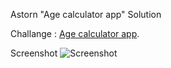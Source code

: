 Astorn "Age calculator app" Solution

Challange : [Age calculator app](https://www.frontendmentor.io/challenges/age-calculator-app-dF9DFFpj-Q).

Screenshot
![Screenshot](/assets//images/screenshott.png)
